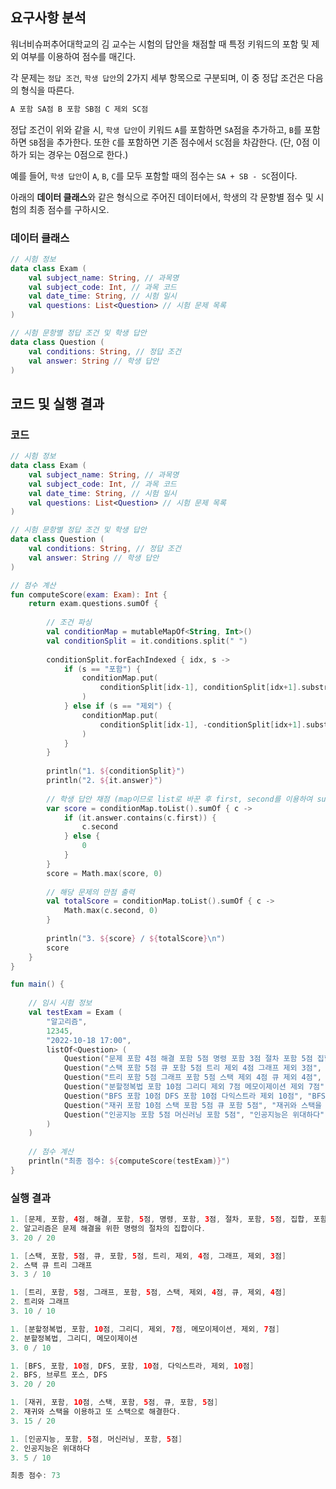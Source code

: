 ## 요구사항 분석
워너비슈퍼추어대학교의 김 교수는 시험의 답안을 채점할 때 특정 키워드의 포함 및 제외 여부를 이용하여 점수를 매긴다.

각 문제는 ```정답 조건```, ```학생 답안```의 2가지 세부 항목으로 구분되며, 이 중 정답 조건은 다음의 형식을 따른다.
```kotlin
A 포함 SA점 B 포함 SB점 C 제외 SC점
```
정답 조건이 위와 같을 시, ```학생 답안```이 키워드 ```A```를 포함하면 ```SA```점을 추가하고, ```B```를 포함하면 ```SB```점을 추가한다. 또한 ```C```를 포함하면 기존 점수에서 ```SC```점을 차감한다. (단, 0점 이하가 되는 경우는 0점으로 한다.)

예를 들어, ```학생 답안```이 ```A```, ```B```, ```C```를 모두 포함할 때의 점수는 ```SA + SB - SC```점이다.

아래의 **데이터 클래스**와 같은 형식으로 주어진 데이터에서, 학생의 각 문항별 점수 및 시험의 최종 점수를 구하시오.

### 데이터 클래스
```kotlin
// 시험 정보
data class Exam (
    val subject_name: String, // 과목명
    val subject_code: Int, // 과목 코드
    val date_time: String, // 시험 일시
    val questions: List<Question> // 시험 문제 목록
)

// 시험 문항별 정답 조건 및 학생 답안
data class Question (
    val conditions: String, // 정답 조건
    val answer: String // 학생 답안
)
```

## 코드 및 실행 결과
### 코드
```kotlin
// 시험 정보
data class Exam (
    val subject_name: String, // 과목명
    val subject_code: Int, // 과목 코드
    val date_time: String, // 시험 일시
    val questions: List<Question> // 시험 문제 목록
)

// 시험 문항별 정답 조건 및 학생 답안
data class Question (
    val conditions: String, // 정답 조건
    val answer: String // 학생 답안
)

// 점수 계산
fun computeScore(exam: Exam): Int {
    return exam.questions.sumOf {
        
        // 조건 파싱
        val conditionMap = mutableMapOf<String, Int>()
        val conditionSplit = it.conditions.split(" ")
        
        conditionSplit.forEachIndexed { idx, s ->
            if (s == "포함") {
                conditionMap.put(
                    conditionSplit[idx-1], conditionSplit[idx+1].substringBefore("점").toInt()
                )
            } else if (s == "제외") {
                conditionMap.put(
                    conditionSplit[idx-1], -conditionSplit[idx+1].substringBefore("점").toInt()
                )
            }
        }
        
        println("1. ${conditionSplit}")
        println("2. ${it.answer}")
        
        // 학생 답안 채점 (map이므로 list로 바꾼 후 first, second를 이용하여 sumOf)
        var score = conditionMap.toList().sumOf { c ->
            if (it.answer.contains(c.first)) {
                c.second
            } else {
                0
            }
        }
        score = Math.max(score, 0)
        
        // 해당 문제의 만점 출력
        val totalScore = conditionMap.toList().sumOf { c ->
            Math.max(c.second, 0)
        }
        
        println("3. ${score} / ${totalScore}\n")
        score
    }
}

fun main() {
    
    // 임시 시험 정보
    val testExam = Exam (
        "알고리즘",
        12345,
        "2022-10-18 17:00",
        listOf<Question> (
            Question("문제 포함 4점 해결 포함 5점 명령 포함 3점 절차 포함 5점 집합 포함 3점", "알고리즘은 문제 해결을 위한 명령의 절차의 집합이다."),
            Question("스택 포함 5점 큐 포함 5점 트리 제외 4점 그래프 제외 3점", "스택 큐 트리 그래프"),
            Question("트리 포함 5점 그래프 포함 5점 스택 제외 4점 큐 제외 4점", "트리와 그래프"),
            Question("분할정복법 포함 10점 그리디 제외 7점 메모이제이션 제외 7점", "분할정복법, 그리디, 메모이제이션"),
            Question("BFS 포함 10점 DFS 포함 10점 다익스트라 제외 10점", "BFS, 브루트 포스, DFS"),
            Question("재귀 포함 10점 스택 포함 5점 큐 포함 5점", "재귀와 스택을 이용하고 또 스택으로 해결한다."),
            Question("인공지능 포함 5점 머신러닝 포함 5점", "인공지능은 위대하다")
        )
    )
    
    // 점수 계산
    println("최종 점수: ${computeScore(testExam)}")
}
```

### 실행 결과
```kotlin
1. [문제, 포함, 4점, 해결, 포함, 5점, 명령, 포함, 3점, 절차, 포함, 5점, 집합, 포함, 3점]
2. 알고리즘은 문제 해결을 위한 명령의 절차의 집합이다.
3. 20 / 20

1. [스택, 포함, 5점, 큐, 포함, 5점, 트리, 제외, 4점, 그래프, 제외, 3점]
2. 스택 큐 트리 그래프
3. 3 / 10

1. [트리, 포함, 5점, 그래프, 포함, 5점, 스택, 제외, 4점, 큐, 제외, 4점]
2. 트리와 그래프
3. 10 / 10

1. [분할정복법, 포함, 10점, 그리디, 제외, 7점, 메모이제이션, 제외, 7점]
2. 분할정복법, 그리디, 메모이제이션
3. 0 / 10

1. [BFS, 포함, 10점, DFS, 포함, 10점, 다익스트라, 제외, 10점]
2. BFS, 브루트 포스, DFS
3. 20 / 20

1. [재귀, 포함, 10점, 스택, 포함, 5점, 큐, 포함, 5점]
2. 재귀와 스택을 이용하고 또 스택으로 해결한다.
3. 15 / 20

1. [인공지능, 포함, 5점, 머신러닝, 포함, 5점]
2. 인공지능은 위대하다
3. 5 / 10

최종 점수: 73
```
